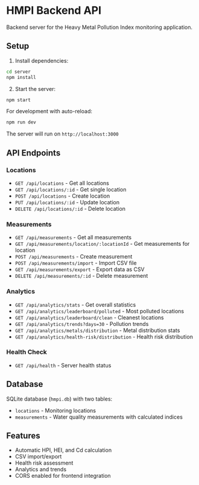 # HMPI Backend API

Backend server for the Heavy Metal Pollution Index monitoring application.

## Setup

1. Install dependencies:
```bash
cd server
npm install
```

2. Start the server:
```bash
npm start
```

For development with auto-reload:
```bash
npm run dev
```

The server will run on `http://localhost:3000`

## API Endpoints

### Locations
- `GET /api/locations` - Get all locations
- `GET /api/locations/:id` - Get single location
- `POST /api/locations` - Create location
- `PUT /api/locations/:id` - Update location
- `DELETE /api/locations/:id` - Delete location

### Measurements
- `GET /api/measurements` - Get all measurements
- `GET /api/measurements/location/:locationId` - Get measurements for location
- `POST /api/measurements` - Create measurement
- `POST /api/measurements/import` - Import CSV file
- `GET /api/measurements/export` - Export data as CSV
- `DELETE /api/measurements/:id` - Delete measurement

### Analytics
- `GET /api/analytics/stats` - Get overall statistics
- `GET /api/analytics/leaderboard/polluted` - Most polluted locations
- `GET /api/analytics/leaderboard/clean` - Cleanest locations
- `GET /api/analytics/trends?days=30` - Pollution trends
- `GET /api/analytics/metals/distribution` - Metal distribution stats
- `GET /api/analytics/health-risk/distribution` - Health risk distribution

### Health Check
- `GET /api/health` - Server health status

## Database

SQLite database (`hmpi.db`) with two tables:
- `locations` - Monitoring locations
- `measurements` - Water quality measurements with calculated indices

## Features

- Automatic HPI, HEI, and Cd calculation
- CSV import/export
- Health risk assessment
- Analytics and trends
- CORS enabled for frontend integration
